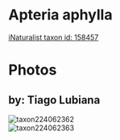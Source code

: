 
Apteria aphylla
===============
  
[iNaturalist taxon id: 158457](https://www.inaturalist.org/taxa/158457)
# Photos

## by: Tiago Lubiana
  
![taxon224062362](https://inaturalist-open-data.s3.amazonaws.com/photos/240122374/medium.jpg)  
![taxon224062363](https://inaturalist-open-data.s3.amazonaws.com/photos/240122429/medium.jpg)